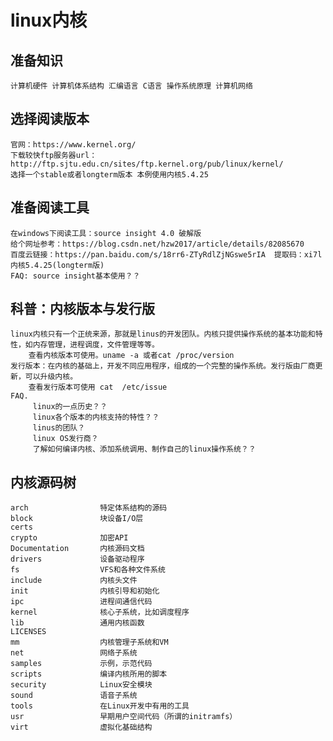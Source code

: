 # linux内核
## 准备知识
    计算机硬件 计算机体系结构 汇编语言 C语言 操作系统原理 计算机网络
## 选择阅读版本
    官网：https://www.kernel.org/
    下载较快ftp服务器url：http://ftp.sjtu.edu.cn/sites/ftp.kernel.org/pub/linux/kernel/
    选择一个stable或者longterm版本 本例使用内核5.4.25
## 准备阅读工具
    在windows下阅读工具：source insight 4.0 破解版
    给个网址参考：https://blog.csdn.net/hzw2017/article/details/82085670
    百度云链接：https://pan.baidu.com/s/18rr6-ZTyRdlZjNGswe5rIA  提取码：xi7l  内核5.4.25(longterm版)
    FAQ: source insight基本使用？？
## 科普：内核版本与发行版
    linux内核只有一个正统来源，那就是linus的开发团队。内核只提供操作系统的基本功能和特性，如内存管理，进程调度，文件管理等等。
        查看内核版本可使用。uname -a 或者cat /proc/version
    发行版本：在内核的基础上，开发不同应用程序，组成的一个完整的操作系统。发行版由厂商更新，可以升级内核。
        查看发行版本可使用 cat  /etc/issue
    FAQ. 
         linux的一点历史？？
         linux各个版本的内核支持的特性？？
         linus的团队？
         linux OS发行商？  
         了解如何编译内核、添加系统调用、制作自己的linux操作系统？？
## 内核源码树
    arch                特定体系结构的源码
    block               块设备I/O层
    certs
    crypto              加密API
    Documentation       内核源码文档
    drivers             设备驱动程序
    fs                  VFS和各种文件系统
    include             内核头文件
    init                内核引导和初始化
    ipc                 进程间通信代码
    kernel              核心子系统，比如调度程序
    lib                 通用内核函数
    LICENSES
    mm                  内核管理子系统和VM
    net                 网络子系统
    samples             示例，示范代码
    scripts             编译内核所用的脚本
    security            Linux安全模块
    sound               语音子系统
    tools               在Linux开发中有用的工具
    usr                 早期用户空间代码（所谓的initramfs）
    virt                虚拟化基础结构
